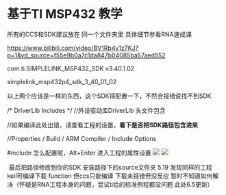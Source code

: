 # 基于TI MSP432 教学
所有的CCS和SDK建议放在 同一个文件夹里
具体细节参看RNA速成课

https://www.bilibili.com/video/BV1Rb4y1z7KJ?p=1&vd_source=f55e9b0a7c1da847b04085ba57aed552

com.ti.SIMPLELINK_MSP432_SDK v3.40.1.02

simplelink_msp432p4_sdk_3_40_01_02

以上两个应该是一样的东西，这个SDK得配置一下，不然会报错说找不到SDK

/* DriverLib Includes */
//外设驱动库DriverLib 头文件包含

//如果编译此处出错，请查看工程的设置，**看下是否把SDK路径包含进来**

//Properties / Build / ARM Compiler / Include Options

#include 
怎么配置呢，Alt+Enter 进入工程的属性设置
![]([link](https://github.com/USTB-3rd-zckj-techdepartment/-TI-MSP432-/blob/main/picture/%E7%8E%AF%E5%A2%83%E9%85%8D%E7%BD%AE1.jpg))
![]([link](https://github.com/USTB-3rd-zckj-techdepartment/-TI-MSP432-/blob/main/picture/%E7%8E%AF%E5%A2%83%E9%85%8D%E7%BD%AE2.jpg))

 ​
最后把路径修改到你的SDK 安装路径下的source文件夹
5.19 发现同样的工程 keil可编译下载 function 但ccs只能编译 下载未报错但没反应 暂时不知道如何解决（怀疑是RNA工程本身的问题，尝试ti给的标准例程都没问题 此处6.5更新）